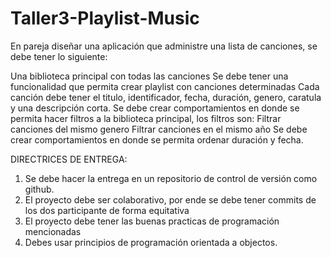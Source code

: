 # Taller3-Playlist-Music


En pareja diseñar una aplicación que administre una lista de canciones, se debe tener lo siguiente:

Una biblioteca principal con todas las canciones  Se debe tener una funcionalidad que permita crear playlist con canciones determinadas 
Cada canción debe tener el titulo, identificador, fecha, duración, genero, caratula y una descripción corta. Se debe crear comportamientos en donde se permita hacer filtros a la biblioteca principal, los filtros son:
Filtrar canciones del mismo genero
Filtrar canciones en el mismo año
Se debe crear comportamientos en donde se permita ordenar duración y fecha.


DIRECTRICES DE ENTREGA:
1. Se debe hacer la entrega en un repositorio de control de versión como github.
2. El proyecto debe ser colaborativo, por ende se debe tener commits de los dos participante de forma equitativa 
3. El proyecto debe tener las buenas practicas de programación mencionadas
4. Debes usar principios de programación orientada a objectos.
